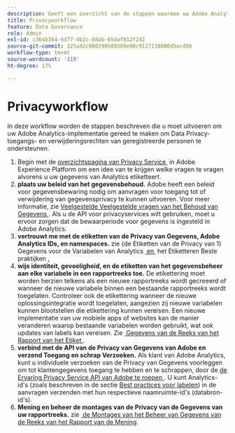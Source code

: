 ```yaml
---
description: Geeft een overzicht van de stappen waarmee uw Adobe Analytics-implementatie de toegang tot Data Privacy en verwijderingsrechten van de betrokkenen ondersteunt.
title: Privacyworkflow
feature: Data Governance
role: Admin
exl-id: c364b364-6d77-4b2c-88ab-65daf812f242
source-git-commit: 325a42c080290509309e90c9127138800d5ac496
workflow-type: tm+mt
source-wordcount: '319'
ht-degree: 17%

---
```


# Privacyworkflow

In deze workflow worden de stappen beschreven die u moet uitvoeren om uw Adobe Analytics-implementatie gereed te maken om Data Privacy-toegangs- en verwijderingsrechten van geregistreerde personen te ondersteunen.

1. Begin met de [&#x200B; overzichtspagina van Privacy Service &#x200B;](https://experienceleague.adobe.com/docs/experience-platform/privacy/home.html?lang=nl-NL) in Adobe Experience Platform om een idee van te krijgen welke vragen te vragen alvorens u uw gegevens van Analytics etiketteert.
1. **plaats uw beleid van het gegevensbehoud.** Adobe heeft een beleid voor gegevensbewaring nodig om aanvragen voor toegang tot of verwijdering van gegevensprivacy te kunnen uitvoeren.  Voor meer informatie, zie [&#x200B; Veelgestelde Veelgestelde vragen van het Behoud van Gegevens &#x200B;](/help/technotes/data-retention.md). Als u de API voor privacyservices wilt gebruiken, moet u ervoor zorgen dat de bewaarperiode voor gegevens is ingesteld in Adobe Analytics.
1. **vertrouwt me met de etiketten van de Privacy van Gegevens, Adobe Analytics IDs, en namespaces.** zie {de Etiketten van de Privacy van 1} Gegevens voor de Variabelen van Analytics [&#x200B; en &#x200B;](/help/admin/tools/privacy-labeling/labels.md) het Etiketteren Beste praktijken [.](/help/admin/tools/privacy-labeling/best-practices.md)
1. **wijs identiteit, gevoeligheid, en de etiketten van het gegevensbeheer aan elke variabele in een rapportreeks toe.** De etikettering moet worden herzien telkens als een nieuwe rapportreeks wordt gecreeerd of wanneer de nieuwe variabele binnen een bestaande rapportreeks wordt toegelaten. Controleer ook de etikettering wanneer de nieuwe oplossingsintegratie wordt toegelaten, aangezien zij nieuwe variabelen kunnen blootstellen die etikettering kunnen vereisen. Een nieuwe implementatie van uw mobiele apps of websites kan de manier veranderen waarop bestaande variabelen worden gebruikt, wat ook updates van labels kan vereisen. Zie [&#x200B; Gegevens van de Reeks van het Rapport van het Etiket &#x200B;](/help/admin/tools/privacy-labeling/namespaces.md).
1. **verbind met de API van de Privacy van Gegevens van Adobe en verzend Toegang en schrap Verzoeken.** Als klant van Adobe Analytics, kunt u individuele verzoeken van de Privacy van Gegevens voorleggen om tot klantengegevens toegang te hebben en te schrappen, door de [&#x200B; de Ervaring Privacy Service API van Adobe te roepen &#x200B;](https://experienceleague.adobe.com/docs/experience-platform/privacy/api/overview.html?lang=nl-NL). U kunt Analytics-id&#39;s (zoals beschreven in de sectie [Best practices voor labelen](/help/admin/tools/privacy-labeling/best-practices.md)) in de aanvragen verzenden met hun respectieve naamruimte-id&#39;s (databron-id&#39;s).
1. **Mening en beheer de montages van de Privacy van de Gegevens van uw rapportreeks.** zie [&#x200B; de Montages van het Beheer van Gegevens van de Reeks van het Rapport van de Mening &#x200B;](/help/admin/tools/privacy-labeling/view-settings.md).
